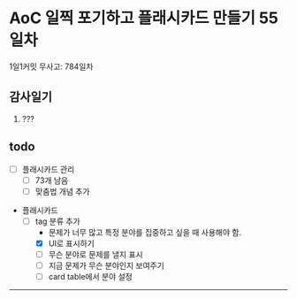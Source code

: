 # AoC 일찍 포기하고 플래시카드 만들기 55일차

1일1커밋 무사고: 784일차

## 감사일기

1. ???

## todo

- [ ] 플래시카드 관리
  - [ ] 73개 남음
  - [ ] 맞춤법 개념 추가
- 플래시카드
  - [ ] tag 분류 추가
    - 문제가 너무 많고 특정 분야를 집중하고 싶을 때 사용해야 함.
    - [x] UI로 표시하기
    - [ ] 무슨 분야로 문제를 낼지 표시
    - [ ] 지금 문제가 무슨 분야인지 보여주기
    - [ ] card table에서 분야 설정

---


